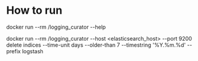 # How to run
docker run --rm <repository>/logging_curator --help

docker run --rm <repository>/logging_curator --host <elasticsearch_host> --port 9200 delete indices --time-unit days --older-than 7 --timestring '%Y.%m.%d' --prefix logstash
